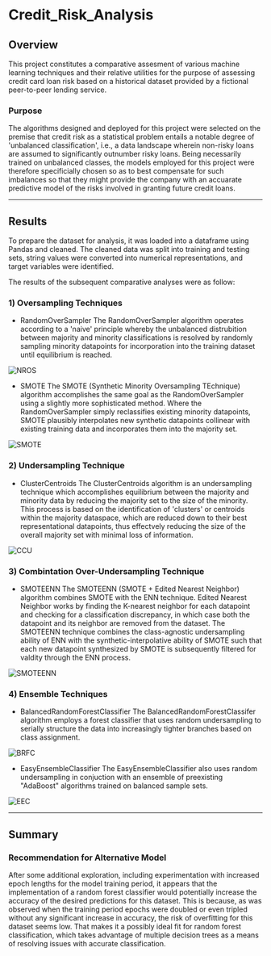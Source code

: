 # Credit_Risk_Analysis

## **Overview**
This project constitutes a comparative assesment of various machine learning techniques and their relative utilities for the purpose of assessing credit card loan risk based on a historical dataset provided by a fictional peer-to-peer lending service.

### **Purpose**
The algorithms designed and deployed for this project were selected on the premise that credit risk as a statistical problem entails a notable degree of 'unbalanced classification', i.e., a data landscape wherein non-risky loans are assumed to significantly outnumber risky loans.  Being necessarily trained on unbalanced classes, the models employed for this project were therefore specificially chosen so as to best compensate for such imbalances so that they might provide the company with an accuarate predictive model of the risks involved in granting future credit loans.

--------------------------------
## Results
To prepare the dataset for analysis, it was loaded into a dataframe using Pandas and cleaned.  The cleaned data was split into training and testing sets, string values were converted into numerical representations, and target variables were identified.    

The results of the subsequent comparative analyses were as follow:

### **1) Oversampling Techniques**
- RandomOverSampler
The RandomOverSampler algorithm operates according to a 'naive' principle whereby the unbalanced distrubition between majority and minority classifications is resolved by randomly sampling minority datapoints for incorporation into the training dataset until equilibrium is reached.

![NROS](Images/NRO.png)

- SMOTE
The SMOTE (Synthetic Minority Oversampling TEchnique) algorithm accomplishes the same goal as the RandomOverSampler using a slightly more sophisticated method.  Where the RandomOverSampler simply reclassifies existing minority datapoints, SMOTE plausibly interpolates new synthetic datapoints collinear with existing training data and incorporates them into the majority set.

![SMOTE](Images/SMOTE.png)   

### **2) Undersampling Technique**
- ClusterCentroids
The ClusterCentroids algorithm is an undersampling technique which accomplishes equilibrium between the majority and minority data by reducing the majority set to the size of the minority.  This process is based on the identification of 'clusters' or centroids within the majority dataspace, which are reduced down to their best representational datapoints, thus effectvely reducing the size of the overall majority set with minimal loss of information.     

![CCU](Images/CCU.png)

### **3) Combintation Over-Undersampling Technique**
- SMOTEENN
The SMOTEENN (SMOTE + Edited Nearest Neighbor) algorithm combines SMOTE with the ENN technique.  Edited Nearest Neighbor works by finding the K-nearest neighbor for each datapoint and checking for a classification discrepancy, in which case both the datapoint and its neighbor are removed from the dataset.  The SMOTEENN technique combines the class-agnostic undersampling ability of ENN with the synthetic-interpolative ability of SMOTE such that each new datapoint synthesized by SMOTE is subsequently filtered for valdity through the ENN process.  

![SMOTEENN](Images/SMOTEENN.png)

### 4) **Ensemble Techniques**
- BalancedRandomForestClassifier
The BalancedRandomForestClassifer algorithm employs a forest classifier that uses random undersampling to serially structure the data into increasingly tighter branches based on class assignment.  

![BRFC](Images/BRFC.png)

- EasyEnsembleClassifier
The EasyEnsembleClassifier also uses random undersampling in conjuction with an ensemble of preexisting "AdaBoost" algorithms trained on balanced sample sets.

![EEC](Images/EEC.png)

--------------------------------

## **Summary**
 

### Recommendation for Alternative Model
After some additional exploration, including experimentation with increased epoch lengths for the model training period, it appears that the implementation of a random forest classifier would potentially increase the accuracy of the desired predictions for this dataset.  This is because, as was observed when the training period epochs were doubled or even tripled without any significant increase in accuracy, the risk of overfitting for this dataset seems low.  That makes it a possibly ideal fit for random forest classification, which takes advantage of multiple decision trees as a means of resolving issues with accurate classification. 
